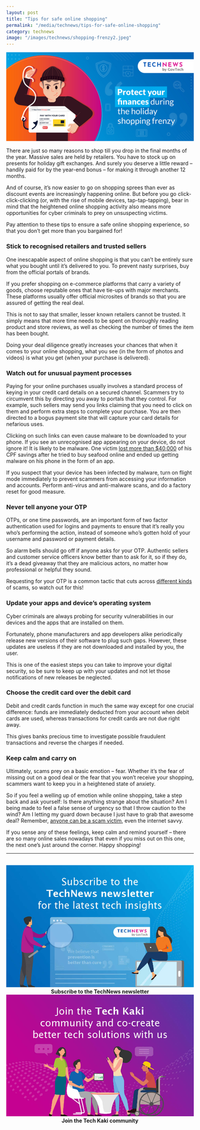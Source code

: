 ```yaml
---
layout: post
title: "Tips for safe online shopping"
permalink: "/media/technews/tips-for-safe-online-shopping"
category: technews
image: "/images/technews/shopping-frenzy2.jpeg"
---
```


![tips-for-safe-online-shopping](/images/technews/shopping-frenzy2.jpeg)

There are just so many reasons to shop till you drop in the final months of the year. Massive sales are held by retailers. You have to stock up on presents for holiday gift exchanges. And surely you deserve a little reward – handily paid for by the year-end bonus – for making it through another 12 months.

And of course, it’s now easier to go on shopping sprees than ever as discount events are increasingly happening online. But before you go click-click-clicking (or, with the rise of mobile devices, tap-tap-tapping), bear in mind that the heightened online shopping activity also means more opportunities for cyber criminals to prey on unsuspecting victims.

Pay attention to these tips to ensure a safe online shopping experience, so that you don’t get more than you bargained for! 

### Stick to recognised retailers and trusted sellers
One inescapable aspect of online shopping is that you can’t be entirely sure what you bought until it’s delivered to you. To prevent nasty surprises, buy from the official portals of brands. 

If you prefer shopping on e-commerce platforms that carry a variety of goods, choose reputable ones that have tie-ups with major merchants. These platforms usually offer official microsites of brands so that you are assured of getting the real deal.  

This is not to say that smaller, lesser known retailers cannot be trusted. It simply means that more time needs to be spent on thoroughly reading product and store reviews, as well as checking the number of times the item has been bought. 

Doing your deal diligence greatly increases your chances that when it comes to your online shopping, what you see (in the form of photos and videos) is what you get (when your purchase is delivered). 

### Watch out for unusual payment processes
Paying for your online purchases usually involves a standard process of keying in your credit card details on a secured channel. 
Scammers try to circumvent this by directing you away to portals that they control. For example, such sellers may send you links claiming that you need to click on them and perform extra steps to complete your purchase. You are then directed to a bogus payment site that will capture your card details for nefarious uses. 

Clicking on such links can even cause malware to be downloaded to your phone. If you see an unrecognised app appearing on your device, do not ignore it! It is likely to be malware. One victim [lost more than $40,000](https://www.tech.gov.sg/media/technews/top-five-scams-in-singapore-and-how-to-protect-yourself) of his CPF savings after he tried to buy seafood online and ended up getting malware on his phone in the form of an app. 

If you suspect that your device has been infected by malware, turn on flight mode immediately to prevent scammers from accessing your information and accounts. Perform anti-virus and anti-malware scans, and do a factory reset for good measure. 

### Never tell anyone your OTP
OTPs, or one time passwords, are an important form of two factor authentication used for logins and payments to ensure that it’s really you who’s performing the action, instead of someone who’s gotten hold of your username and password or payment details. 

So alarm bells should go off if anyone asks for your OTP. Authentic sellers and customer service officers know better than to ask for it, so if they do, it’s a dead giveaway that they are malicious actors, no matter how professional or helpful they sound. 

Requesting for your OTP is a common tactic that cuts across [different kinds](https://www.scamalert.sg/scam-signs-otp-requests) of scams, so watch out for this! 

### Update your apps and device’s operating system
Cyber criminals are always probing for security vulnerabilities in our devices and the apps that are installed on them. 

Fortunately, phone manufacturers and app developers alike periodically release new versions of their software to plug such gaps. However, these updates are useless if they are not downloaded and installed by you, the user. 

This is one of the easiest steps you can take to improve your digital security, so be sure to keep up with your updates and not let those notifications of new releases be neglected. 

### Choose the credit card over the debit card
Debit and credit cards function in much the same way except for one crucial difference: funds are immediately deducted from your account when debit cards are used, whereas transactions for credit cards are not due right away. 

This gives banks precious time to investigate possible fraudulent transactions and reverse the charges if needed. 

### Keep calm and carry on
Ultimately, scams prey on a basic emotion – fear. Whether it’s the fear of missing out on a good deal or the fear that you won’t receive your shopping, scammers want to keep you in a heightened state of anxiety. 

So if you feel a welling up of emotion while online shopping, take a step back and ask yourself: Is there anything strange about the situation? Am I being made to feel a false sense of urgency so that I throw caution to the wind? Am I letting my guard down because I just have to grab that awesome deal? Remember, [anyone can be a scam victim](https://www.tech.gov.sg/media/technews/anyone-can-become-a-scam-victim), even the internet savvy.

If you sense any of these feelings, keep calm and remind yourself – there are so many online sales nowadays that even if you miss out on this one, the next one’s just around the corner. Happy shopping!

---
<br>

<div class="row">
  <div class="col" style="text-align: center">
    <a href="https://go.gov.sg/tnblog-to-tnsub" target="_blank">	 	    
      <img src="/images/technews/TN_footer.png" alt="Subscribe to the TechNews newsletter" /></a>
    <figcaption><b>Subscribe to the TechNews newsletter</b></figcaption>
  </div>

  <div class="col" style="text-align: center">
    <a href="https://go.gov.sg/tnblog-to-tkcommunity" target="_blank">		  
      <img src="/images/technews/TK_footer.png" alt="Join the Tech Kaki community" /></a>
    <figcaption><b>Join the Tech Kaki community</b></figcaption>
  </div>
